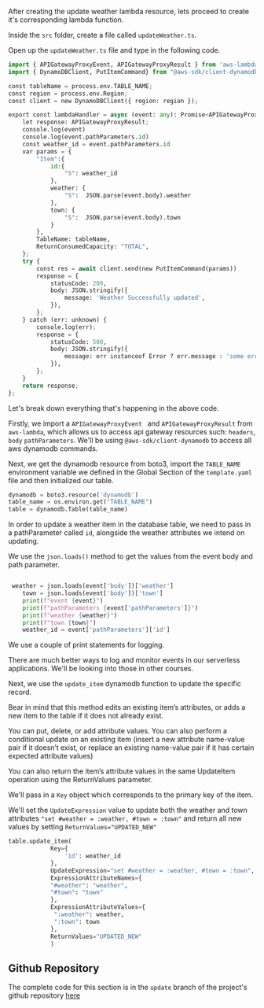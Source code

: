 After creating the update weather lambda resource, lets proceed to create it's corresponding lambda function.

Inside the `src` folder, create a file called `updateWeather.ts`.

Open up the `updateWeather.ts` file and type in the following code.


```python
import { APIGatewayProxyEvent, APIGatewayProxyResult } from 'aws-lambda';
import { DynamoDBClient, PutItemCommand} from "@aws-sdk/client-dynamodb";

const tableName = process.env.TABLE_NAME;
const region = process.env.Region;
const client = new DynamoDBClient({ region: region });

export const lambdaHandler = async (event: any): Promise<APIGatewayProxyResult> => {
    let response: APIGatewayProxyResult;
    console.log(event)
    console.log(event.pathParameters.id)
    const weather_id = event.pathParameters.id
    var params = {
        "Item":{
            id:{
                "S": weather_id
            },
            weather: {
                "S":  JSON.parse(event.body).weather
            },
            town: {
                "S":  JSON.parse(event.body).town
            }
        },
        TableName: tableName,
        ReturnConsumedCapacity: "TOTAL",
    };
    try {
        const res = await client.send(new PutItemCommand(params))
        response = {
            statusCode: 200,
            body: JSON.stringify({
                message: 'Weather Successfully updated',
            }),
        };
    } catch (err: unknown) {
        console.log(err);
        response = {
            statusCode: 500,
            body: JSON.stringify({
                message: err instanceof Error ? err.message : 'some error happened',
            }),
        };
    }
    return response;
};
```
Let's break down everything that's happening in the above code.

Firstly, we import a `APIGatewayProxyEvent `  and `APIGatewayProxyResult` from `aws-lambda`, which allows us to access api gateway resources such: `headers`, `body` `pathParameters`. 
We'll be using `@aws-sdk/client-dynamodb` to access all aws dynamodb commands.

Next, we get the dynamodb resource from boto3, import the `TABLE_NAME` environment variable we defined in 
the Global Section of the `template.yaml` file and then initialized our table.

```python 
dynamodb = boto3.resource('dynamodb')
table_name = os.environ.get("TABLE_NAME")
table = dynamodb.Table(table_name)
```
In order to update a weather item in the database table, we need to pass in a pathParameter called `id`, alongside
the weather attributes we intend on updating.

We use the `json.loads()` method to get the values from the event body and path parameter.

```python

 weather = json.loads(event['body'])['weather']
    town = json.loads(event['body'])['town']
    print(f"event {event}")
    print(f"pathParameters {event['pathParameters']}")
    print(f"weather {weather}")
    print(f"town {town}")
    weather_id = event['pathParameters']['id']

```
We use a couple of print statements for logging.

There are much better ways to log and monitor events in our serverless applications. We'll be looking into those in 
other courses.

Next, we use the `update_item` dynamodb function to update the specific record. 

Bear in mind that this method edits an existing item’s attributes, or adds a new item to the table if it does not already exist.

You can put, delete, or add attribute values. You can also perform a conditional update on an existing item (insert a new attribute name-value pair if it doesn’t exist, or replace an existing name-value pair if it has certain expected attribute values)

You can also return the item’s attribute values in the same UpdateItem operation using the ReturnValues parameter.

We'll pass in a `Key` object which corresponds to the primary key of the item.

We'll set the `UpdateExpression` value to update both the weather and town attributes `"set #weather = :weather, #town = :town"` and 
return all new values by setting `ReturnValues="UPDATED_NEW"`



```python
table.update_item(
            Key={
                'id': weather_id
            },
            UpdateExpression="set #weather = :weather, #town = :town",
            ExpressionAttributeNames={
            "#weather": "weather",
            "#town": "town"
            },
            ExpressionAttributeValues={
             ":weather": weather,
             ":town": town
            },
            ReturnValues="UPDATED_NEW"
            )
```


## Github Repository

The complete code for this section is in the `update` branch of the project's github repository [here](https://github.com/EducloudHQ/rest_with_sam_python/tree/update)